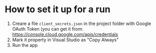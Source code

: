 # How to set it up for a run

1. Creare a file `client_secrets.json` in the project folder with Google OAuth Token (you can get it from: https://console.cloud.google.com/apis/credentials
1. Mark it property in Visual Studio as "Copy Always"
1. Run the app
